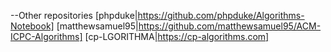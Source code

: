 --Other repositories
[phpduke|https://github.com/phpduke/Algorithms-Notebook]
[matthewsamuel95|https://github.com/matthewsamuel95/ACM-ICPC-Algorithms]
[cp-LGORITHMA|https://cp-algorithms.com]
